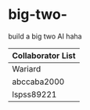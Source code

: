 # big-two-
build a big two AI
haha

|Collaborator List|
|:----------------|
|Wariard|
|abccaba2000|
|lspss89221|


